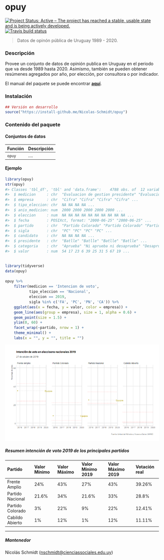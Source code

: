 
<!-- README.md is generated from README.Rmd. Please edit that file -->

# opuy

<!-- badges: start -->

[![Project Status: Active – The project has reached a stable, usable
state and is being actively
developed.](https://www.repostatus.org/badges/latest/active.svg)](https://www.repostatus.org/#active)
[![Travis build
status](https://travis-ci.com/Nicolas-Schmidt/opuy.svg?branch=master)](https://travis-ci.com/Nicolas-Schmidt/opuy)
<!-- badges: end -->

> Datos de opinón pública de Uruguay 1989 - 2020.

### Descripción

Provee un conjunto de datos de opinión publica en Uruguay en el periodo
que va desde 1989 hasta 2020. Asimismo, también se pueden obtener
resúmenes agregados por año, por elección, por consultora o por
indicador.

El manual del paquete se puede encontrar
[**aquí**](https://github.com/Nicolas-Schmidt/Boreluy/blob/master/man/figures/Manual_opuy.pdf).

### Instalación

``` r
## Versión en desarrollo
source("https://install-github.me/Nicolas-Schmidt/opuy")
```

### Contenido del paquete

#### Conjuntos de datos

| Función | Descripción |
| ------- | ----------- |
| `opuy`  | ….          |

#### Ejemplo

``` r
library(opuy)
str(opuy)
#> Classes 'tbl_df', 'tbl' and 'data.frame':    4788 obs. of  12 variables:
#>  $ medicion     : chr  "Evaluacion de gestion presidente" "Evaluacion de gestion presidente" "Evaluacion de gestion presidente" "Evaluacion de gestion presidente" ...
#>  $ empresa      : chr  "Cifra" "Cifra" "Cifra" "Cifra" ...
#>  $ tipo_eleccion: chr  NA NA NA NA ...
#>  $ anio_medicion: num  2000 2000 2000 2000 2000 ...
#>  $ eleccion     : num  NA NA NA NA NA NA NA NA NA NA ...
#>  $ fecha        : POSIXct, format: "2000-06-25" "2000-06-25" ...
#>  $ partido      : chr  "Partido Colorado" "Partido Colorado" "Partido Colorado" "Partido Colorado" ...
#>  $ sigla        : chr  "PC" "PC" "PC" "PC" ...
#>  $ candidato    : chr  NA NA NA NA ...
#>  $ presidente   : chr  "Batlle" "Batlle" "Batlle" "Batlle" ...
#>  $ categoria    : chr  "Aprueba" "Ni aprueba ni desaprueba" "Desaprueba" "No sabe o no contesta" ...
#>  $ valor        : num  54 17 23 6 39 25 31 5 67 19 ...
```

``` r

library(tidyverse)
data(opuy)

opuy %>%
    filter(medicion == 'Intencion de voto',
           tipo_eleccion == 'Nacional',
           eleccion == 2019,
           sigla %in% c('FA', 'PC', 'PN', 'CA')) %>%
    ggplot(aes(x = fecha, y = valor, color = empresa)) +
    geom_line(aes(group = empresa), size = 1, alpha = 0.6) +
    geom_point(size = 1.5) +
    ylim(0, 60) +
    facet_wrap(~partido, nrow = 1) +
    theme_minimal() +
    labs(x = "", y = "", title = "")
```

<img src='man/figures/iv2019.gif'/>

##### Resumen intención de voto 2019 de los principales partidos

| Partido          | Valor Mínimo | Valor Máximo | Valor Mínimo 2019 | Valor Máximo 2019 | Votación real |
| :--------------- | :----------- | :----------- | :---------------- | :---------------- | :------------ |
| Frente Amplio    | 24%          | 43%          | 27%               | 43%               | 39.26%        |
| Partido Nacional | 21.6%        | 34%          | 21.6%             | 33%               | 28.8%         |
| Partido Colorado | 3%           | 22%          | 9%                | 22%               | 12.41%        |
| Cabildo Abierto  | 1%           | 12%          | 1%                | 12%               | 11.11%        |

-----

##### Mantenedor

Nicolás Schmidt (<nschmidt@cienciassociales.edu.uy>)

